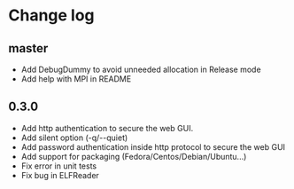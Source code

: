 Change log
==========

master
------

 - Add DebugDummy to avoid unneeded allocation in Release mode
 - Add help with MPI in README

0.3.0
-----

 - Add http authentication to secure the web GUI.
 - Add silent option (-q/--quiet)
 - Add password authentication inside http protocol to secure the web GUI
 - Add support for packaging (Fedora/Centos/Debian/Ubuntu...)
 - Fix error in unit tests
 - Fix bug in ELFReader
